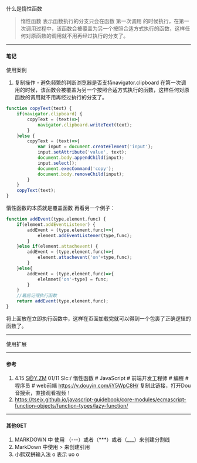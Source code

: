 
什么是惰性函数
>  惰性函数 表示函数执行的分支只会在函数 第一次调用 的时候执行，在第一次调用过程中，该函数会被覆盖为另一个按照合适方式执行的函数，这样任何对原函数的调用就不用再经过执行的分支了。

---
#### 笔记
使用案例
1. 复制操作 - 避免频繁的判断浏览器是否支持navigator.clipboard
在第一次调用的时候，该函数会被覆盖为另一个按照合适方式执行的函数，这样任何对原函数的调用就不用再经过执行的分支了。
```javascript
function copyText(text) {
    if(navigator.clipboard) {
        copyText = (text)=>{
            navigator.clipboard.writeText(text);
        } 
    }else {
        copyText = (text)=>{
            var input = document.createElement('input');
            input.setAttribute('value', text);
            document.body.appendChild(input);
            input.select();
            document.execCommand('copy');
            document.body.removeChild(input);
        }
    }
    copyText(text);
}
```
惰性函数的本质就是覆盖函数
再看另一个例子：
```javascript
function addEvent(type,element,func) {
    if(element.addEventListener) {
        addEvent = (type,element,func)=>{
            element.addEventListener(type,func);
        }
    }else if(element.attachevent) {
        addEvent = (type,element,func)=>{
            element.attachevent('on'+type,func);
        }
    }else{
        addEvent = (type,element,func)=>{
            elelmnet['on'+type] = func;
        }
    }
    //最后记得执行函数
    return addEvent(type,element,func);
}
```

将上面放在立即执行函数中，这样在页面加载完就可以得到一个包裹了正确逻辑的函数了。

---
使用扩展



---

#### 参考
1. 4.15 S@Y.ZM 01/11 Slc:/ 惰性函数 # JavaScript # 前端开发工程师 # 编程 # 程序员 # web前端  https://v.douyin.com/iY5WpC8H/ 复制此链接，打开Dou音搜索，直接观看视频！
2. https://tsejx.github.io/javascript-guidebook/core-modules/ecmascript-function-objects/function-types/lazy-function/

---

#### 其他GET

1. MARKDOWN 中 使用 （---）或者（***）或者（___）来创建分割线
2. MarkDown 中使用 > 来创建引用
3. 小鹤双拼输入法 o 表示 uo o